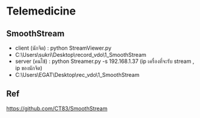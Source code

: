 # Telemedicine
## SmoothStream 

* client (นักจิต) : python StreamViewer.py
* C:\Users\sukri\Desktop\record_vdo\1_SmoothStream
* server (คนไข้) : python Streamer.py -s 192.168.1.37 (ip เครื่องที่จะรับ stream , ip ของนักจิต)
* C:\Users\EGAT\Desktop\rec_vdo\1_SmoothStream

## Ref
https://github.com/CT83/SmoothStream